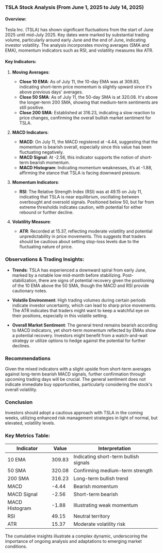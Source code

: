 ### TSLA Stock Analysis (From June 1, 2025 to July 14, 2025)

#### Overview:
Tesla Inc. (TSLA) has shown significant fluctuations from the start of June 2025 until mid-July 2025. Key dates were marked by substantial trading volume, particularly around early June and the end of June, indicating investor volatility. The analysis incorporates moving averages (SMA and EMA), momentum indicators such as RSI, and volatility measures like ATR.

#### Key Indicators:

1. **Moving Averages**:
   - **Close 10 EMA**: As of July 11, the 10-day EMA was at 309.83, indicating short-term price momentum is slightly upward since it's above previous days' averages.
   - **Close 50 SMA**: As of July 11, the 50-day SMA is at 320.08. It's above the longer-term 200 SMA, showing that medium-term sentiments are still positive.
   - **Close 200 SMA**: Established at 316.23, indicating a slow reaction to price changes, confirming the overall bullish market sentiment for TSLA.

2. **MACD Indicators**:
   - **MACD**: On July 11, the MACD registered at -4.44, suggesting that the momentum is bearish overall, especially since this value has been fluctuating negatively.
   - **MACD Signal**: At -2.56, this indicator supports the notion of short-term bearish momentum.
   - **MACD Histogram**: Indicating momentum weaknesses, it’s at -1.88, affirming the stance that TSLA is facing downward pressure.

3. **Momentum Indicators**:
   - **RSI**: The Relative Strength Index (RSI) was at 49.15 on July 11, indicating that TSLA is near equilibrium, oscillating between overbought and oversold signals. Positioned below 50, but far from extreme thresholds indicates caution, with potential for either rebound or further decline.

4. **Volatility Measure**:
   - **ATR**: Recorded at 15.37, reflecting moderate volatility and potential unpredictability in price movements. This suggests that traders should be cautious about setting stop-loss levels due to the fluctuating nature of price.

### Observations & Trading Insights:

- **Trends**: TSLA has experienced a downward spiral from early June, marked by a notable low mid-month before stabilizing. Post-stabilization, there are signs of potential recovery given the positioning of the 10 EMA above the 50 SMA, though the MACD and RSI provide cautionary notes.
  
- **Volatile Environment**: High trading volumes during certain periods indicate investor uncertainty, which can lead to sharp price movements. The ATR indicates that traders might want to keep a watchful eye on their positions, especially in this volatile setting.

- **Overall Market Sentiment**: The general trend remains bearish according to MACD indicators, yet short-term momentum reflected by EMAs show a potential recovery. Investors might benefit from a watch-and-wait strategy or utilize options to hedge against the potential for further declines.

### Recommendations

Given the mixed indicators with a slight upside from short-term averages against long-term bearish MACD signals, further confirmation through upcoming trading days will be crucial. The general sentiment does not indicate immediate buy opportunities, particularly considering the stock's overall volatility.

### Conclusion
Investors should adopt a cautious approach with TSLA in the coming weeks, utilizing enhanced risk management strategies in light of normal, but elevated, volatility levels.

### Key Metrics Table:

| Indicator           | Value            | Interpretation                          |
|---------------------|------------------|----------------------------------------|
| 10 EMA              | 309.83           | Indicating short-term bullish signals  |
| 50 SMA              | 320.08           | Confirming medium-term strength        |
| 200 SMA             | 316.23           | Long-term bullish trend                |
| MACD                | -4.44            | Bearish momentum                       |
| MACD Signal         | -2.56            | Short-term bearish                     |
| MACD Histogram      | -1.88            | Illustrating weak momentum             |
| RSI                 | 49.15            | Neutral territory                       |
| ATR                 | 15.37            | Moderate volatility risk               |

The cumulative insights illustrate a complex dynamic, underscoring the importance of ongoing analysis and adaptations to emerging market conditions.